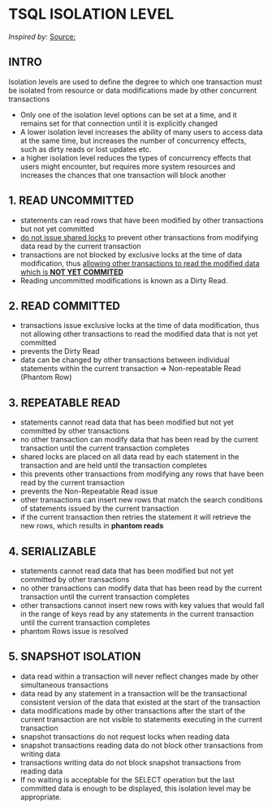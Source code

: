 # TSQL ISOLATION LEVEL

*Inspired by:*
[Source:](https://www.sqlservercentral.com/articles/isolation-levels-in-sql-server "isolation lavels")
## INTRO
Isolation levels are used to define the degree to which one transaction must be isolated from resource or data modifications made by other concurrent transactions

- Only one of the isolation level options can be set at a time, and it remains set for that connection until it is explicitly changed
- A lower isolation level increases the ability of many users to access data at the same time, but increases the number of concurrency effects, such as dirty reads or lost updates etc.
- a higher isolation level reduces the types of concurrency effects that users might encounter, but requires more system resources and increases the chances that one transaction will block another

## 1. READ UNCOMMITTED
- statements can read rows that have been modified by other transactions but not yet committed
- <ins>do not issue shared locks</ins> to prevent other transactions from modifying data read by the current transaction
- transactions are not blocked by exclusive locks at the time of data modification, thus <ins>allowing other transactions to read the modified data which is **NOT YET COMMITED**</ins>
- Reading uncommitted modifications is known as a Dirty Read.

## 2. READ COMMITTED
- transactions issue exclusive locks at the time of data modification, thus not allowing other transactions to read the modified data that is not yet committed
- prevents the Dirty Read
- data can be changed by other transactions between individual statements within the current transaction
    => Non-repeatable Read (Phantom Row)

## 3. REPEATABLE READ
- statements cannot read data that has been modified but not yet committed by other transactions
- no other transaction can modify data that has been read by the current transaction until the current transaction completes
- shared locks are placed on all data read by each statement in the transaction and are held until the transaction completes
- this prevents other transactions from modifying any rows that have been read by the current transaction
- prevents the Non-Repeatable Read issue
- other transactions can insert new rows that match the search conditions of statements issued by the current transaction
- if the current transaction then retries the statement it will retrieve the new rows, which results in **phantom reads**

## 4. SERIALIZABLE
- statements cannot read data that has been modified but not yet committed by other transactions
- no other transactions can modify data that has been read by the current transaction until the current transaction completes
- other transactions cannot insert new rows with key values that would fall in the range of keys read by any statements in the current transaction until the current transaction completes
- phantom Rows issue is resolved

## 5. SNAPSHOT ISOLATION
- data read within a transaction will never reflect changes made by other simultaneous transactions
- data read by any statement in a transaction will be the transactional consistent version of the data that existed at the start of the transaction
- data modifications made by other transactions after the start of the current transaction are not visible to statements executing in the current transaction
- snapshot transactions do not request locks when reading data
- snapshot transactions reading data do not block other transactions from writing data
- transactions writing data do not block snapshot transactions from reading data
- If no waiting is acceptable for the SELECT operation but the last committed data is enough to be displayed, this isolation level may be appropriate.